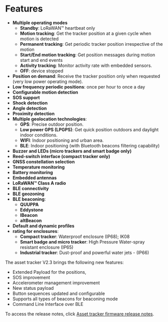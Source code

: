# Features

-   **Multiple operating modes**
    -   **Standby**: LoRaWAN™ heartbeat only
    -   **Motion tracking**: Get the tracker position at a given cycle when motion is detected
    -   **Permanent tracking**: Get periodic tracker position irrespective of the motion
    -   **Start/End motion tracking**: Get position messages during motion start and end events
    -   **Activity tracking**: Monitor activity rate with embedded  sensors.
    -   **OFF**: device stopped
-   **Position on demand**: Receive the tracker position only when requested (very low power operating mode).
-   **Low frequency periodic positions**: once per hour to once a day
-   **Configurable motion detection**
-   **SOS support**
-   **Shock detection**
-   **Angle detection**
-   **Proximity detection**
-   **Multiple geolocation technologies**:
    -   **GPS**: Precise outdoor position.
    -   **Low power GPS (LPGPS)**: Get quick position outdoors and daylight indoor conditions.
    -   **WIFI**: Indoor positioning and urban area.
    -   **BLE**: Indoor positioning (with Bluetooth beacons filtering capability)
-   **Buzzer and LEDs (micro trackers and smart badge only)**
-   **Reed-switch interface (compact tracker only)**
-   **GNSS constellation selection**
-   **Temperature monitoring**
-   **Battery monitoring**
-   **Embedded antennas**
-   **LoRaWAN™ Class A radio**
-   **BLE connectivity**
-   **BLE geozoning**
-   **BLE beaconing**:
	-   **QUUPPA**
	-   **Eddystone**
	-   **IBeacon**
	-   **altBeacon**
-   **Default and dynamic profiles**
-   **rating for enclosures**:
    -   **Compact tracker**: Waterproof enclosure (IP68); IK08
    -   **Smart badge and micro tracker**: High Pressure Water-spray resistant enclosure (IP65)
    -   **Industrial tracker**: Dust-proof and powerful water jets - (IP66)

The asset tracker V2.3 brings the following new features:

-   Extended Payload for the positions,
-   SOS improvement
-   Accelerometer management improvement
-   New status payload
-   Button sequences updated and configurable
-   Supports all types of beacons for beaconing mode
-   Command Line Interface over BLE

To access the release notes, click [Asset tracker firmware release notes](https://actilitysa.sharepoint.com/:f:/t/aby/ElJzs_L4X5lDviZbdDBi10wBd9F2VUP19HY52fMxh4Z35g?e=xTkQzY).